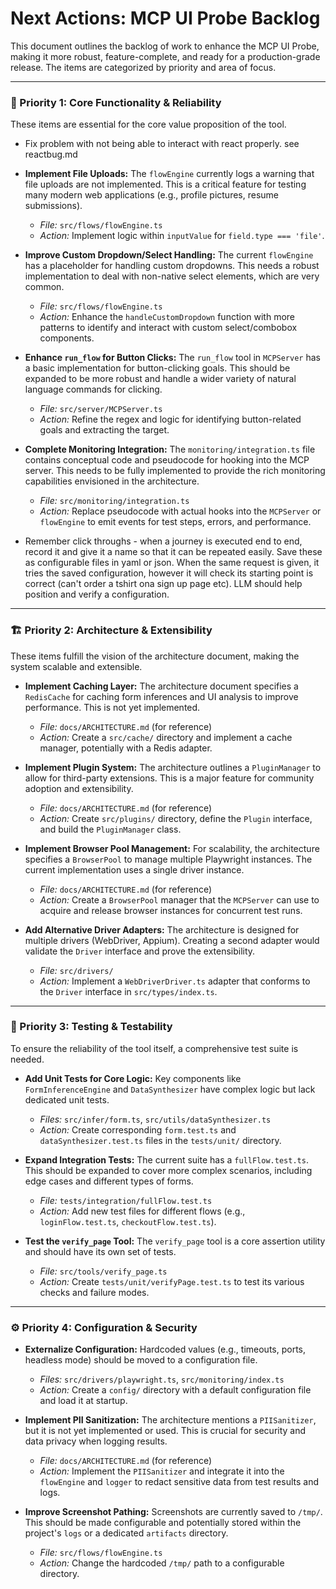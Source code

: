 # Next Actions: MCP UI Probe Backlog

This document outlines the backlog of work to enhance the MCP UI Probe, making it more robust, feature-complete, and ready for a production-grade release. The items are categorized by priority and area of focus.

---

### 🚀 Priority 1: Core Functionality & Reliability

These items are essential for the core value proposition of the tool.

* Fix problem with not being able to interact with react properly. see reactbug.md

- **Implement File Uploads:** The `flowEngine` currently logs a warning that file uploads are not implemented. This is a critical feature for testing many modern web applications (e.g., profile pictures, resume submissions).
    - *File:* `src/flows/flowEngine.ts`
    - *Action:* Implement logic within `inputValue` for `field.type === 'file'`.

- **Improve Custom Dropdown/Select Handling:** The current `flowEngine` has a placeholder for handling custom dropdowns. This needs a robust implementation to deal with non-native select elements, which are very common.
    - *File:* `src/flows/flowEngine.ts`
    - *Action:* Enhance the `handleCustomDropdown` function with more patterns to identify and interact with custom select/combobox components.

- **Enhance `run_flow` for Button Clicks:** The `run_flow` tool in `MCPServer` has a basic implementation for button-clicking goals. This should be expanded to be more robust and handle a wider variety of natural language commands for clicking.
    - *File:* `src/server/MCPServer.ts`
    - *Action:* Refine the regex and logic for identifying button-related goals and extracting the target.

- **Complete Monitoring Integration:** The `monitoring/integration.ts` file contains conceptual code and pseudocode for hooking into the MCP server. This needs to be fully implemented to provide the rich monitoring capabilities envisioned in the architecture.
    - *File:* `src/monitoring/integration.ts`
    - *Action:* Replace pseudocode with actual hooks into the `MCPServer` or `flowEngine` to emit events for test steps, errors, and performance.
- Remember click throughs - when a journey is executed end to end, record it and give it a name so that it can be repeated easily. Save these as configurable files in yaml or json.  When the same request is given, it tries the saved configuration, however it will check its starting point is correct (can't order a tshirt ona  sign up page etc). LLM should help position and verify a configuration. 

---

### 🏗️ Priority 2: Architecture & Extensibility

These items fulfill the vision of the architecture document, making the system scalable and extensible.

- **Implement Caching Layer:** The architecture document specifies a `RedisCache` for caching form inferences and UI analysis to improve performance. This is not yet implemented.
    - *File:* `docs/ARCHITECTURE.md` (for reference)
    - *Action:* Create a `src/cache/` directory and implement a cache manager, potentially with a Redis adapter.

- **Implement Plugin System:** The architecture outlines a `PluginManager` to allow for third-party extensions. This is a major feature for community adoption and extensibility.
    - *File:* `docs/ARCHITECTURE.md` (for reference)
    - *Action:* Create `src/plugins/` directory, define the `Plugin` interface, and build the `PluginManager` class.

- **Implement Browser Pool Management:** For scalability, the architecture specifies a `BrowserPool` to manage multiple Playwright instances. The current implementation uses a single driver instance.
    - *File:* `docs/ARCHITECTURE.md` (for reference)
    - *Action:* Create a `BrowserPool` manager that the `MCPServer` can use to acquire and release browser instances for concurrent test runs.

- **Add Alternative Driver Adapters:** The architecture is designed for multiple drivers (WebDriver, Appium). Creating a second adapter would validate the `Driver` interface and prove the extensibility.
    - *File:* `src/drivers/`
    - *Action:* Implement a `WebDriverDriver.ts` adapter that conforms to the `Driver` interface in `src/types/index.ts`.

---

### 🧪 Priority 3: Testing & Testability

To ensure the reliability of the tool itself, a comprehensive test suite is needed.

- **Add Unit Tests for Core Logic:** Key components like `FormInferenceEngine` and `DataSynthesizer` have complex logic but lack dedicated unit tests.
    - *Files:* `src/infer/form.ts`, `src/utils/dataSynthesizer.ts`
    - *Action:* Create corresponding `form.test.ts` and `dataSynthesizer.test.ts` files in the `tests/unit/` directory.

- **Expand Integration Tests:** The current suite has a `fullFlow.test.ts`. This should be expanded to cover more complex scenarios, including edge cases and different types of forms.
    - *File:* `tests/integration/fullFlow.test.ts`
    - *Action:* Add new test files for different flows (e.g., `loginFlow.test.ts`, `checkoutFlow.test.ts`).

- **Test the `verify_page` Tool:** The `verify_page` tool is a core assertion utility and should have its own set of tests.
    - *File:* `src/tools/verify_page.ts`
    - *Action:* Create `tests/unit/verifyPage.test.ts` to test its various checks and failure modes.

---

### ⚙️ Priority 4: Configuration & Security

- **Externalize Configuration:** Hardcoded values (e.g., timeouts, ports, headless mode) should be moved to a configuration file.
    - *Files:* `src/drivers/playwright.ts`, `src/monitoring/index.ts`
    - *Action:* Create a `config/` directory with a default configuration file and load it at startup.

- **Implement PII Sanitization:** The architecture mentions a `PIISanitizer`, but it is not yet implemented or used. This is crucial for security and data privacy when logging results.
    - *File:* `docs/ARCHITECTURE.md` (for reference)
    - *Action:* Implement the `PIISanitizer` and integrate it into the `flowEngine` and `logger` to redact sensitive data from test results and logs.

- **Improve Screenshot Pathing:** Screenshots are currently saved to `/tmp/`. This should be made configurable and potentially stored within the project's `logs` or a dedicated `artifacts` directory.
    - *File:* `src/flows/flowEngine.ts`
    - *Action:* Change the hardcoded `/tmp/` path to a configurable directory.
